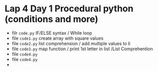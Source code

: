 # Lap 4 Day 1 Procedural python (conditions and more)

- filr `code.py` IF/ELSE syntax / While loop
- file `code1.py` create array with square values 
- file `code2.py` list comprehension / add multiple values to li 
- file `code3.py` map function / print 1st letter in list /List Comprehention 
- file `code4.py` 
- file `code4.py` 
-
